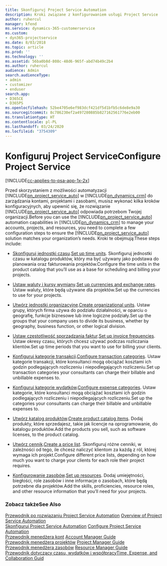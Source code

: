 ```yaml
---
title: Skonfiguruj Project Service Automation
description: Kroki związane z konfigurowaniem usługi Project Service
author: ruhercul
manager: kfend
ms.service: dynamics-365-customerservice
ms.custom:
- dyn365-projectservice
ms.date: 8/03/2018
ms.topic: article
ms.prod: ''
ms.technology: ''
ms.assetid: 56ba0b8d-808c-48d6-965f-abd74b49c2b4
ms.author: ruhercul
audience: Admin
search.audienceType:
- admin
- customizer
- enduser
search.app:
- D365CE
- D365PS
ms.openlocfilehash: 52be4705e6ef983dcf421df5d1bfb5c6de8e9a30
ms.sourcegitcommit: 8c786230ef2a497280885b827162561776e2eb00
ms.translationtype: HT
ms.contentlocale: pl-PL
ms.lasthandoff: 03/24/2020
ms.locfileid: "3754309"
---
```

# <a name="configure-project-service"></a><span data-ttu-id="9b4de-103">Konfiguruj Project Service</span><span class="sxs-lookup"><span data-stu-id="9b4de-103">Configure Project Service</span></span>

[!INCLUDE[cc-applies-to-psa-app-1x-2x](../includes/cc-applies-to-psa-app-1x-2x.md)]

<span data-ttu-id="9b4de-104">Przed skorzystaniem z możliwości automatyzacji [!INCLUDE[pn_project_service_auto](../includes/pn-project-service-auto.md)] w [!INCLUDE[pn_dynamics_crm](../includes/pn-dynamics-crm.md)] do zarządzania kontami, projektami i zasobami, musisz wykonać kilka kroków konfiguracyjnych, aby upewnić się, że rozwiązanie [!INCLUDE[pn_project_service_auto](../includes/pn-project-service-auto.md)] odpowiada potrzebom Twojej organizacji.</span><span class="sxs-lookup"><span data-stu-id="9b4de-104">Before you can use the [!INCLUDE[pn_project_service_auto](../includes/pn-project-service-auto.md)] automation capabilities in [!INCLUDE[pn_dynamics_crm](../includes/pn-dynamics-crm.md)] to manage your accounts, projects, and resources, you need to complete a few configuration steps to ensure the [!INCLUDE[pn_project_service_auto](../includes/pn-project-service-auto.md)] solution matches your organization’s needs.</span></span> <span data-ttu-id="9b4de-105">Kroki te obejmują:</span><span class="sxs-lookup"><span data-stu-id="9b4de-105">These steps include:</span></span>  
  
-   <span data-ttu-id="9b4de-106">[Skonfiguruj jednostki czasu](../project-service/set-up-time-units.md).</span><span class="sxs-lookup"><span data-stu-id="9b4de-106">[Set up time units](../project-service/set-up-time-units.md).</span></span> <span data-ttu-id="9b4de-107">Skonfiguruj jednostki czasu w katalogu produktów, który ma być używany jako podstawa do planowania oraz fakturowania projektów.</span><span class="sxs-lookup"><span data-stu-id="9b4de-107">Configure the time units in the product catalog that you’ll use as a base for scheduling and billing your projects.</span></span>  
  
-   <span data-ttu-id="9b4de-108">[Ustaw waluty i kursy wymiany](../project-service/set-up-currencies-exchange-rates.md).</span><span class="sxs-lookup"><span data-stu-id="9b4de-108">[Set up currencies and exchange rates](../project-service/set-up-currencies-exchange-rates.md).</span></span> <span data-ttu-id="9b4de-109">Ustaw waluty, które będą używane dla projektów.</span><span class="sxs-lookup"><span data-stu-id="9b4de-109">Set up the currencies to use for your projects.</span></span>  
  
-   <span data-ttu-id="9b4de-110">[Utwórz jednostki organizacyjne](../project-service/create-organizational-units.md).</span><span class="sxs-lookup"><span data-stu-id="9b4de-110">[Create organizational units](../project-service/create-organizational-units.md).</span></span> <span data-ttu-id="9b4de-111">Ustaw grupy, których firma używa do podziału działalności, w oparciu o geografię, funkcje biznesowe lub inne logiczne podziały.</span><span class="sxs-lookup"><span data-stu-id="9b4de-111">Set up the groups that your company uses to divide its business, whether by geography, business function, or other logical division.</span></span>  
  
-   <span data-ttu-id="9b4de-112">[Ustaw częstotliwość sporządzania faktur](../project-service/set-up-invoice-frequencies.md).</span><span class="sxs-lookup"><span data-stu-id="9b4de-112">[Set up invoice frequencies](../project-service/set-up-invoice-frequencies.md).</span></span> <span data-ttu-id="9b4de-113">Ustaw okresy czasu, których chcesz używać podczas rozliczania klientów.</span><span class="sxs-lookup"><span data-stu-id="9b4de-113">Set up time periods that you want to use for billing your clients.</span></span>  
  
-   <span data-ttu-id="9b4de-114">[Konfiguruj kategorie transakcji](../project-service/configure-transaction-categories.md).</span><span class="sxs-lookup"><span data-stu-id="9b4de-114">[Configure transaction categories](../project-service/configure-transaction-categories.md).</span></span> <span data-ttu-id="9b4de-115">Ustaw kategorie transakcji, które konsultanci mogą obciążać kosztami ich godzin podlegających rozliczeniu i niepodlegających rozliczeniu.</span><span class="sxs-lookup"><span data-stu-id="9b4de-115">Set up transaction categories your consultants can charge their billable and unbillable expenses to.</span></span>  
  
-   <span data-ttu-id="9b4de-116">[Konfiguruj kategorie wydatków](../project-service/configure-expense-categories.md).</span><span class="sxs-lookup"><span data-stu-id="9b4de-116">[Configure expense categories](../project-service/configure-expense-categories.md).</span></span> <span data-ttu-id="9b4de-117">Ustaw kategorie, które konsultanci mogą obciążać kosztami ich godzin podlegających rozliczeniu i niepodlegających rozliczeniu.</span><span class="sxs-lookup"><span data-stu-id="9b4de-117">Set up the categories your consultants can charge their billable and unbillable expenses to.</span></span>  
  
-   <span data-ttu-id="9b4de-118">[Utwórz katalog produktów](../project-service/create-product-catalog-items.md).</span><span class="sxs-lookup"><span data-stu-id="9b4de-118">[Create product catalog items](../project-service/create-product-catalog-items.md).</span></span> <span data-ttu-id="9b4de-119">Dodaj produkty, które sprzedajesz, takie jak licencje na oprogramowanie, do katalogu produktów.</span><span class="sxs-lookup"><span data-stu-id="9b4de-119">Add the products you sell, such as software licenses, to the product catalog.</span></span>  
  
-   <span data-ttu-id="9b4de-120">[Utwórz cennik](../project-service/create-price-list.md).</span><span class="sxs-lookup"><span data-stu-id="9b4de-120">[Create a price list](../project-service/create-price-list.md).</span></span> <span data-ttu-id="9b4de-121">Skonfiguruj różne cenniki, w zależności od tego, ile chcesz naliczyć klientom za każdą z ról, której wymaga ich projekt.</span><span class="sxs-lookup"><span data-stu-id="9b4de-121">Configure different price lists, depending on how much you want to charge your clients for each role their project requires.</span></span>  
  
-   <span data-ttu-id="9b4de-122">[Konfigurowanie zasobów](../project-service/set-up-resources.md).</span><span class="sxs-lookup"><span data-stu-id="9b4de-122">[Set up resources](../project-service/set-up-resources.md).</span></span> <span data-ttu-id="9b4de-123">Dodaj umiejętności, biegłości, role zasobów i inne informacje o zasobach, które będą potrzebne dla projektów.</span><span class="sxs-lookup"><span data-stu-id="9b4de-123">Add the skills, proficiencies, resource roles, and other resource information that you’ll need for your projects.</span></span>  
  
### <a name="see-also"></a><span data-ttu-id="9b4de-124">Zobacz także</span><span class="sxs-lookup"><span data-stu-id="9b4de-124">See Also</span></span>  
 <span data-ttu-id="9b4de-125">[Przewodnik po rozwiązaniu Project Service Automation](../project-service/overview.md) </span><span class="sxs-lookup"><span data-stu-id="9b4de-125">[Overview of Project Service Automation](../project-service/overview.md) </span></span>  
 <span data-ttu-id="9b4de-126">[Skonfiguruj Project Service Automation](../project-service/configure.md) </span><span class="sxs-lookup"><span data-stu-id="9b4de-126">[Configure Project Service Automation](../project-service/configure.md) </span></span>  
 <span data-ttu-id="9b4de-127">[Przewodnik menedżera kont](../project-service/account-manager-guide.md) </span><span class="sxs-lookup"><span data-stu-id="9b4de-127">[Account Manager Guide](../project-service/account-manager-guide.md) </span></span>  
 <span data-ttu-id="9b4de-128">[Przewodnik menedżera projektów](../project-service/project-manager-guide.md) </span><span class="sxs-lookup"><span data-stu-id="9b4de-128">[Project Manager Guide](../project-service/project-manager-guide.md) </span></span>  
 <span data-ttu-id="9b4de-129">[Przewodnik menedżera zasobów](../project-service/resource-manager-guide.md) </span><span class="sxs-lookup"><span data-stu-id="9b4de-129">[Resource Manager Guide](../project-service/resource-manager-guide.md) </span></span>  
 [<span data-ttu-id="9b4de-130">Przewodnik dotyczący czasu, wydatków i współpracy</span><span class="sxs-lookup"><span data-stu-id="9b4de-130">Time, Expense, and Collaboration Guid</span></span>](../project-service/time-expense-collaboration-guide.md)
